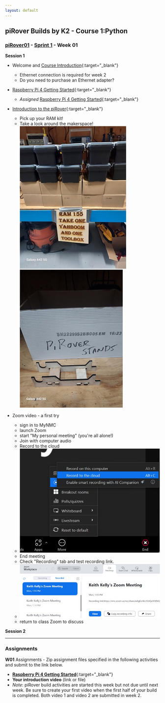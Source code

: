 ```yaml
---
layout: default
---
```

## piRover Builds by K2 - Course 1:Python

### [piRover01](../../) - [Sprint 1](../) - Week 01

**Session 1**
- Welcome and [Course Introduction](../../course_info/CourseIntro-NMC.pdf){:target="_blank"}
    - Ethernet connection is required for week 2
    - Do you need to purchase an Ethernet adapter?
- [Raspberry Pi 4 Getting Started](../../lessons/01/RaspberryPi4GettingStarted.pdf){:target="_blank"}
    - *Assigned* [Raspberry Pi 4 Getting Started](../../lessons/01/RaspberryPi4GettingStarted.Activity.docx){:target="_blank"}
- [Introduction to the piRover](../../lessons/02/piRoverIntroduction.pdf){:target="_blank"}
    - Pick up your RAM kit!
    - Take a look around the makerspace!
![RAM kit](20240115_092159.jpg)
![Alt text](20240115_092213.jpg)

- Zoom video - a first try
    - sign in to MyNMC
    - launch Zoom
    - start "My personal meeting" (you're all alone!)
    - Join with computer audio
    - Record to the cloud 
    - ![zoom record](zoom_record.jpg)
    - End meeting
    - Check "Recording" tab and test recording link.
    - ![cloud recording link](zoom_recording_link.jpg)
    - return to class Zoom to discuss



**Session 2**

<!-- - Zoom account? 
    - Were you able to join as a Zoom user?
    - Can you create a Zoom video recording?
        - Local Storge
        - Cloud Storage
    - Troubleshooting
        - Create a screen capture of your Zoom window showing controls.
        - Paste the image into an email to me (kkelly@nmc.edu)
        - Provide the following information
            - What type of machine are you on?
                - NMC computer
                - my laptop (PC)
                - my laptop (Mac)
                - other?
            - Is the Zoom app install?
            - Did you log into Zoom with your mail.nmc.edu account name?
            - Anything else that you've have tried?

- Managing Project Files in the Cloud (Demo on submitting)
    1. Create RAM155/Week01
    2. Upload Raspberry Pi worksheet
    4. Add .mp4 file if you recorded the video locally (cloud preferred)
    4. Download folder as .zip
    5. Submit .zip file to W01 link
    6. Did you record to the cloud?
        1. Week01.zip has only one file - the Pi worksheet
        2. Add zip to W01 link
        3. Copy link to cloud video in text area.

- [Introduction to the piRover](../../lessons/02/piRoverIntroduction.pdf){:target="_blank"}
    - [RAM155 student kit Bill of Materials (BOM)](../../RAM155_kit_BOM.pdf)
        
        
- Build process
    - [piRover Build Preparation](../../lessons/05/piRoverBuildPreparation.pdf){:target="_blank"}
    - [Introduction to Agile/Scrum](../../lessons/06/piRoverScrumStandup.pdf){:target="_blank"}
    - [piRover Build (intro)](../../lessons/07/piRoverBuild.pdf){:target="_blank"}
    - **Requirement for next week!**
        - Build video 1 - at half way point in build answer the following
            - What have you completed? Show your rover.
            - What work is remaining in the build?
            - What obstacles or challenges did you have so far?
        - Build video 2 - at completion
            - Show the rover
            - How long did it take to build
            - What were major obstacles or what was difficult
            - What would you do differently next time -->


---

### Assignments

**W01** Assignments - Zip assignment files specified in the following activities and submit to the link below.

- [**Raspberry Pi 4 Getting Started**](../../lessons/01/RaspberryPi4GettingStarted.Activity.docx){:target="_blank"}
- **Your introduction video** (link or file)
- *Note*: piRover build activities are started this week but not due until next week. Be sure to create your first video when the first half of your build is completed. Both video 1 and video 2 are submitted in week 2.
